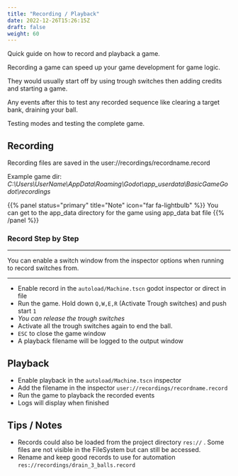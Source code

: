 ```yaml
---
title: "Recording / Playback"
date: 2022-12-26T15:26:15Z
draft: false
weight: 60
---
```


Quick guide on how to record and playback a game. 

Recording a game can speed up your game development for game logic.

They would usually start off by using trough switches then adding credits and starting a game.

Any events after this to test any recorded sequence like clearing a target bank, draining your ball.

Testing modes and testing the complete game.

## Recording

Recording files are saved in the user://recordings/recordname.record

Example game dir: *C:\Users\UserName\AppData\Roaming\Godot\app_userdata\BasicGameGodot\recordings*

{{% panel status="primary" title="Note" icon="far fa-lightbulb" %}}
You can get to the app_data directory for the game using app_data bat file
{{% /panel %}}

### Record Step by Step
---

You can enable a switch window from the inspector options when running to record switches from.

---

- Enable record in the `autoload/Machine.tscn` godot inspector or direct in file
- Run the game. Hold down `Q,W,E,R` (Activate Trough switches) and push start `1`
- *You can release the trough switches*
- Activate all the trough switches again to end the ball.
- `ESC` to close the game window
- A playback filename will be logged to the output window

## Playback

- Enable playback in the `autoload/Machine.tscn` inspector
- Add the filename in the inspector `user://recordings/recordname.record`
- Run the game to playback the recorded events
- Logs will display when finished

## Tips / Notes

- Records could also be loaded from the project directory `res://` . Some files are not visible in the FileSystem but can still be accessed.
- Rename and keep good records to use for automation `res://recordings/drain_3_balls.record`
